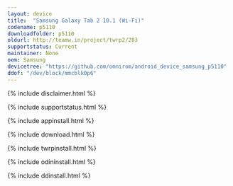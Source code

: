 ```yaml
---
layout: device
title:  "Samsung Galaxy Tab 2 10.1 (Wi-Fi)"
codename: p5110
downloadfolder: p5110
oldurl: http://teamw.in/project/twrp2/283
supportstatus: Current
maintainer: None
oem: Samsung
devicetree: "https://github.com/omnirom/android_device_samsung_p5110"
ddof: "/dev/block/mmcblk0p6"
---
```


{% include disclaimer.html %}

{% include supportstatus.html %}

{% include appinstall.html %}

{% include download.html %}

{% include twrpinstall.html %}

{% include odininstall.html %}

{% include ddinstall.html %}
